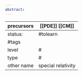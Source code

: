 ```yaml
---
abstract:
---
```


| precursors | [[PDE]] [[CM]]     |
| ---------- | ------------------ |
| status:    | #tolearn           |
| #tags      |                    |
| level      | #                  |
| type       | #                         |
| other name | special relativity |
